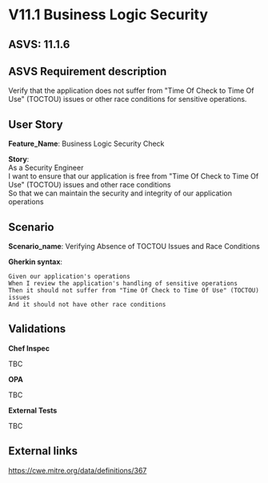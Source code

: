 # V11.1 Business Logic Security

## ASVS: 11.1.6

## ASVS Requirement description

Verify that the application does not suffer from "Time Of Check
to Time Of Use" (TOCTOU) issues or other race conditions for
sensitive operations.

## User Story

**Feature_Name**: Business Logic Security Check

**Story**:\
As a Security Engineer\
I want to ensure that our application is free from "Time Of Check to Time Of Use" (TOCTOU) issues
and other race conditions\
So that we can maintain the security and integrity of our application operations

## Scenario

**Scenario_name**: Verifying Absence of TOCTOU Issues and Race Conditions

**Gherkin syntax**:

```gherkin
Given our application's operations
When I review the application's handling of sensitive operations
Then it should not suffer from "Time Of Check to Time Of Use" (TOCTOU) issues
And it should not have other race conditions
```

## Validations

**Chef Inspec**

TBC

**OPA**

TBC

**External Tests**

TBC

## External links

<https://cwe.mitre.org/data/definitions/367>
